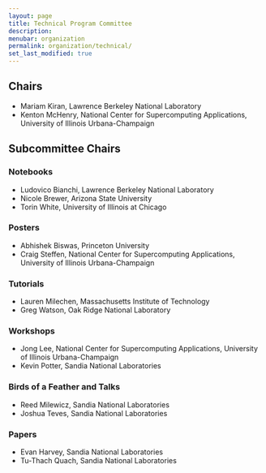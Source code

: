 ```yaml
---
layout: page
title: Technical Program Committee
description: 
menubar: organization
permalink: organization/technical/
set_last_modified: true
---
```


## Chairs

- Mariam Kiran, Lawrence Berkeley National Laboratory
- Kenton McHenry, National Center for Supercomputing Applications, University of Illinois Urbana-Champaign

## Subcommittee Chairs

### Notebooks

- Ludovico Bianchi, Lawrence Berkeley National Laboratory
- Nicole Brewer, Arizona State University
- Torin White, University of Illinois at Chicago

### Posters
- Abhishek Biswas, Princeton University
- Craig Steffen, National Center for Supercomputing Applications, University of Illinois Urbana-Champaign


### Tutorials
- Lauren Milechen, Massachusetts Institute of Technology
- Greg Watson, Oak Ridge National Laboratory

### Workshops
- Jong Lee, National Center for Supercomputing Applications, University of Illinois Urbana-Champaign
- Kevin Potter, Sandia National Laboratories

### Birds of a Feather and Talks
- Reed Milewicz, Sandia National Laboratories
- Joshua Teves, Sandia National Laboratories

### Papers
- Evan Harvey, Sandia National Laboratories
- Tu-Thach Quach, Sandia National Laboratories
